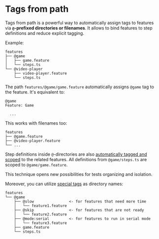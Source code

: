 # Tags from path

Tags from path is a powerful way to automatically assign tags to features via **`@`-prefixed directories or filenames**. It allows to bind features to step definitions and reduce explicit tagging.

Example:
```
features
├── @game
│   ├── game.feature
│   └── steps.ts
└── @video-player
    ├── video-player.feature
    └── steps.ts
```

The path `features/@game/game.feature` automatically assigns `@game` tag to the feature. It's equivalent to:
```gherkin
@game
Feature: Game

  ...
```

This works with filenames too:
```
features
├── @game.feature
├── @video-player.feature
└── ...
```

Step definitions inside `@`-directories are also [automatically tagged and scoped](writing-steps/scoped.md#tags-from-path) to the related features. All definitions from `@game/steps.ts` are scoped to `@game/game.feature`. 

This technique opens new possibilities for tests organizing and isolation. 

Moreover, you can utilize [special tags](writing-features/special-tags.md) as directory names:

```
features
└── @game
    ├── @slow                <- for features that need more time
    │   └── feature1.feature
    ├── @skip                <- for features that are not ready
    │   └── feature2.feature 
    ├── @mode:serial         <- for features to run in serial mode
    │   └── feature3.feature
    ├── game.feature
    └── steps.ts
```